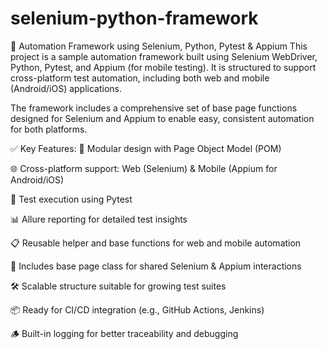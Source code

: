 # selenium-python-framework

🧪 Automation Framework using Selenium, Python, Pytest & Appium
This project is a sample automation framework built using Selenium WebDriver, Python, Pytest, and Appium (for mobile testing). It is structured to support cross-platform test automation, including both web and mobile (Android/iOS) applications.

The framework includes a comprehensive set of base page functions designed for Selenium and Appium to enable easy, consistent automation for both platforms.

✅ Key Features:
🔁 Modular design with Page Object Model (POM)

🌐 Cross-platform support: Web (Selenium) & Mobile (Appium for Android/iOS)

🧪 Test execution using Pytest

📊 Allure reporting for detailed test insights

📋 Reusable helper and base functions for web and mobile automation

🧱 Includes base page class for shared Selenium & Appium interactions

🛠️ Scalable structure suitable for growing test suites

📦 Ready for CI/CD integration (e.g., GitHub Actions, Jenkins)

🪵 Built-in logging for better traceability and debugging
